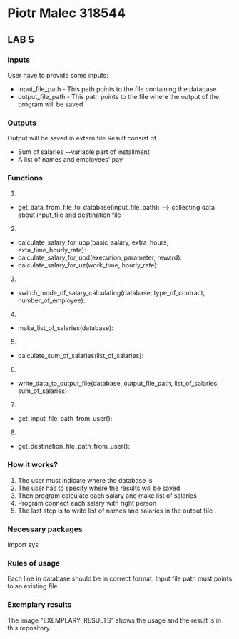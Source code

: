 # Piotr Malec 318544

## LAB 5 

### Inputs
User have to provide some inputs:
* input_file_path - This path points to the file containing the database
* output_file_path - This path points to the file where the output of the program will be saved

### Outputs
Output will be saved in extern file
Result  consist of
* Sum of salaries --variable part of installment
* A list of names and employees' pay

### Functions
1.
* get_data_from_file_to_database(input_file_path): --> collecting data about input_file and destination file

2. 
* calculate_salary_for_uop(basic_salary, extra_hours,     
exta_time_hourly_rate):
* calculate_salary_for_uod(execution_parameter, reward):
* calculate_salary_for_uz(work_time, hourly_rate):

3.
* switch_mode_of_salary_calculating(database, type_of_contract, number_of_employee):

4.
*  make_list_of_salaries(database):

5.
*  calculate_sum_of_salaries(list_of_salaries):

6.
*  write_data_to_output_file(database, output_file_path, list_of_salaries, sum_of_salaries):

7.
* get_input_file_path_from_user():

8. 
* get_destination_file_path_from_user():

### How it works?

1. The user must indicate where the database is
2. The user has to specify where the results will be saved
3.  Then program calculate each salary and make list of salaries
4. Program connect each salary with right person 
5. The last step is to write list of names and salaries in the output file .

### Necessary packages
   import sys
### Rules of usage

Each line in database should be in correct format.
Input file path must points to an existing file 

### Exemplary results

The image "EXEMPLARY_RESULTS" shows the usage and the result is in this repository.
